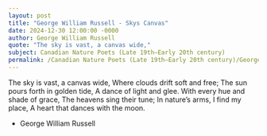 ```yaml
---
layout: post
title: "George William Russell - Skys Canvas"
date: 2024-12-30 12:00:00 -0000
author: George William Russell
quote: "The sky is vast, a canvas wide,"
subject: Canadian Nature Poets (Late 19th–Early 20th century)
permalink: /Canadian Nature Poets (Late 19th–Early 20th century)/George William Russell/George William Russell - Skys Canvas
---
```


The sky is vast, a canvas wide,
Where clouds drift soft and free;
The sun pours forth in golden tide,
A dance of light and glee.
With every hue and shade of grace,
The heavens sing their tune;
In nature’s arms, I find my place,
A heart that dances with the moon.


- George William Russell
